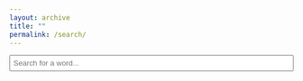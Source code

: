 ```yaml
---
layout: archive
title: ""
permalink: /search/
---
```


<script>
    // List of files to search
    const filesToSearch = [
        { name: "Adjektiver", url: "/ord_og_gram/adj/" },
        { name: "Substantiver", url: "/ord_og_gram/sub/" },
        // Add more files as needed
    ];

    // Function to fetch content from a file
    async function fetchContent(url) {
        const response = await fetch(url);
        const text = await response.text();
        return text;
    }

    // Function to search through the content
    async function searchTable() {
        const input = document.getElementById("searchInput").value.toLowerCase();
        const resultsContainer = document.getElementById("searchResults");
        resultsContainer.innerHTML = ""; // Clear previous results

        for (const file of filesToSearch) {
            const content = await fetchContent(file.url);
            const lines = content.split('\n');

            lines.forEach((line, index) => {
                if (line.toLowerCase().includes(input)) {
                    const resultItem = document.createElement("div");
                    resultItem.innerHTML = `<strong>${file.name}</strong>: ${line}`;
                    resultsContainer.appendChild(resultItem);
                }
            });
        }
    }
</script>

<style>
    input {
        margin-bottom: 10px;
        padding: 5px;
        width: 100%;
    }
    #searchResults {
        margin-top: 20px;
    }
</style>

<input type="text" id="searchInput" placeholder="Search for a word..." onkeyup="searchTable()">
<div id="searchResults"></div>